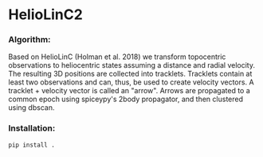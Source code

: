 # HelioLinC2

### Algorithm:
Based on HelioLinC (Holman et al. 2018) we transform topocentric observations to heliocentric states assuming a distance and radial velocity. The resulting 3D positions are collected into tracklets. Tracklets contain at least two observations and can, thus, be used to create velocity vectors. A tracklet + velocity vector is called an "arrow". Arrows are propagated to a common epoch using spiceypy's 2body propagator, and then clustered using dbscan.


### Installation:
`pip install .`

